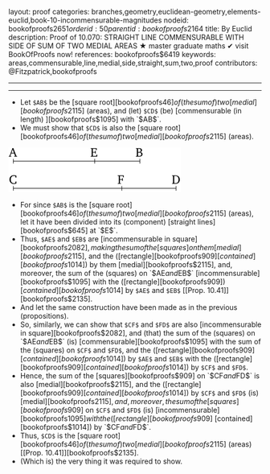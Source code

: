 layout: proof
categories: branches,geometry,euclidean-geometry,elements-euclid,book-10-incommensurable-magnitudes
nodeid: bookofproofs$2651
orderid: 50
parentid: bookofproofs$2164
title: By Euclid
description:  Proof of 10.070: STRAIGHT LINE COMMENSURABLE WITH SIDE OF SUM OF TWO MEDIAL AREAS &#9733; master graduate maths &#10004; visit BookOfProofs now!
references: bookofproofs$6419
keywords: areas,commensurable,line,medial,side,straight,sum,two,proof
contributors: @Fitzpatrick,bookofproofs

---


---



* Let `$AB$` be the [square root][bookofproofs$46] of (the sum of) two [medial][bookofproofs$2115] (areas), and (let) `$CD$` (be) [commensurable (in length) ][bookofproofs$1095] with `$AB$`.
* We must show that `$CD$` is also the [square root][bookofproofs$46] of (the sum of) two [medial][bookofproofs$2115] (areas).

![fig066e](https://github.com/bookofproofs/bookofproofs.github.io/blob/main/_sources/_assets/images/euclid/Book10/fig066e.png?raw=true)

* For since `$AB$` is the [square root][bookofproofs$46] of (the sum of) two [medial][bookofproofs$2115] (areas), let it have been divided into its (component) [straight lines][bookofproofs$645] at `$E$`.
* Thus, `$AE$` and `$EB$` are [incommensurable in square][bookofproofs$2082], making the sum of the [squares] on them [medial][bookofproofs$2115], and the ([rectangle][bookofproofs$909] [contained][bookofproofs$1014]) by them [medial][bookofproofs$2115], and, moreover, the sum of the (squares) on `$AE$` and `$EB$` [incommensurable][bookofproofs$1095] with the ([rectangle][bookofproofs$909]) [contained][bookofproofs$1014] by `$AE$` and `$EB$` [[Prop. 10.41]][bookofproofs$2135].
* And let the same construction have been made as in the previous (propositions).
* So, similarly, we can show that `$CF$` and `$FD$` are also [incommensurable in square][bookofproofs$2082], and (that) the sum of the (squares) on `$AE$` and `$EB$` (is) [commensurable][bookofproofs$1095] with the sum of the (squares) on `$CF$` and `$FD$`, and the ([rectangle][bookofproofs$909] [contained][bookofproofs$1014]) by `$AE$` and `$EB$` with the ([rectangle][bookofproofs$909] [contained][bookofproofs$1014]) by `$CF$` and `$FD$`.
* Hence, the sum of the [squares][bookofproofs$909] on `$CF$` and `$FD$` is also [medial][bookofproofs$2115], and the ([rectangle][bookofproofs$909] [contained][bookofproofs$1014]) by `$CF$` and `$FD$` (is) [medial][bookofproofs$2115], and, moreover, the sum of the [squares][bookofproofs$909] on `$CF$` and `$FD$` (is) [incommensurable][bookofproofs$1095] with the ([rectangle][bookofproofs$909] [contained][bookofproofs$1014]) by `$CF$` and `$FD$`.
* Thus, `$CD$` is the [square root][bookofproofs$46] of (the sum of) two [medial][bookofproofs$2115] (areas) [[Prop. 10.41]][bookofproofs$2135].
* (Which is) the very thing it was required to show.
